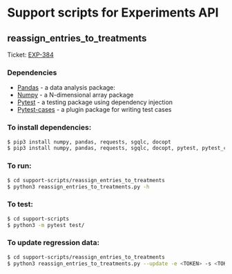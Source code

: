 # Support scripts for Experiments API

## reassign_entries_to_treatments
Ticket: [EXP-384](https://monsanto.aha.io/features/EXP-384)

### Dependencies
* [Pandas](https://pandas.pydata.org/pandas-docs/stable/user_guide/cookbook.html#cookbook) - a data analysis package: 
* [Numpy](https://numpy.org/devdocs/user/quickstart.html) - a N-dimensional array package
* [Pytest](https://docs.pytest.org/en/latest/index.html#) - a testing package using dependency injection
* [Pytest-cases](https://smarie.github.io/python-pytest-cases/#usage-data-cases) - a plugin package for writing test cases


### To install dependencies:

``` sh
$ pip3 install numpy, pandas, requests, sgqlc, docopt
$ pip3 install numpy, pandas, requests, sgqlc, docopt, pytest, pytest_cases  # testing dependencies
```

### To run:
```sh
$ cd support-scripts/reassign_entries_to_treatments
$ python3 reassign_entries_to_treatments.py -h
```

### To test:
```sh
$ cd support-scripts
$ python3 -m pytest test/ 
```

### To update regression data:
```sh
$ cd support-scripts/reassign_entries_to_treatments
$ python3 reassign_entries_to_treatments.py --update -e <TOKEN> -s <TOKEN> -v <TOKEN> --experiment <ID>
```
